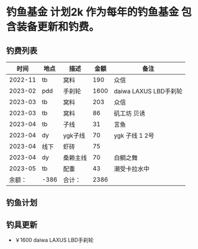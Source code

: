 # 钓鱼基金 计划2k 作为每年的钓鱼基金 包含装备更新和钓费。 

## 钓费列表 

|时间|地点|描述|金额|备注|
|--|--|--|--|--|
|2022-11|tb|窝料|190|众信|
|2023-02|pdd|手刹轮|1600|daiwa LAXUS LBD手刹轮|
|2023-03|tb|窝料|203|众信|
|2023-03|tb|窝料|86|矶工坊 贝诱|
|2023-04|tb|子线|31|言鱼|
|2023-04|dy|ygk子线|70|ygk 子线 1 2号|
|2023-04|线下|虾砖|75| |
|2023-04|dy|桑赖主线 |70| 白鲷之舞|
|2023-05|tb|配重 |43| 潮受卡拉水中|
|余额：|-386|合计：|2386||


## 钓鱼计划

## 钓具更新
+  ￥1600 daiwa LAXUS LBD手刹轮 
